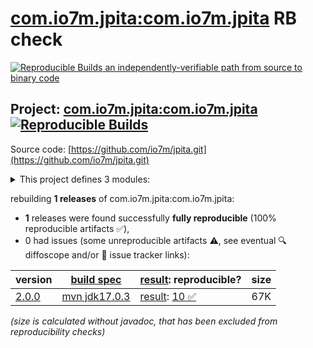[com.io7m.jpita:com.io7m.jpita](https://central.sonatype.com/artifact/com.io7m.jpita/com.io7m.jpita/versions) RB check
=======

[![Reproducible Builds](https://reproducible-builds.org/images/logos/rb.svg) an independently-verifiable path from source to binary code](https://reproducible-builds.org/)

## Project: [com.io7m.jpita:com.io7m.jpita](https://central.sonatype.com/artifact/com.io7m.jpita/com.io7m.jpita/versions) [![Reproducible Builds](https://img.shields.io/endpoint?url=https://raw.githubusercontent.com/jvm-repo-rebuild/reproducible-central/master/content/com/io7m/jpita/badge.json)](https://github.com/jvm-repo-rebuild/reproducible-central/blob/master/content/com/io7m/jpita/README.md)

Source code: [https://github.com/io7m/jpita.git](https://github.com/io7m/jpita.git)

<details><summary>This project defines 3 modules:</summary>

* [com.io7m.jpita:com.io7m.jpita](https://central.sonatype.com/artifact/com.io7m.jpita/com.io7m.jpita/overview)
* [com.io7m.jpita:com.io7m.jpita.core](https://central.sonatype.com/artifact/com.io7m.jpita/com.io7m.jpita.core/overview)
* [com.io7m.jpita:com.io7m.jpita.documentation](https://central.sonatype.com/artifact/com.io7m.jpita/com.io7m.jpita.documentation/overview)
</details>

rebuilding **1 releases** of com.io7m.jpita:com.io7m.jpita:
- **1** releases were found successfully **fully reproducible** (100% reproducible artifacts :white_check_mark:),
- 0 had issues (some unreproducible artifacts :warning:, see eventual :mag: diffoscope and/or :memo: issue tracker links):

| version | [build spec](/BUILDSPEC.md) | [result](https://reproducible-builds.org/docs/jvm/): reproducible? | size |
| -- | --------- | ------ | -- |
| [2.0.0](https://central.sonatype.com/artifact/com.io7m.jpita/com.io7m.jpita/2.0.0/pom) | [mvn jdk17.0.3](com.io7m.jpita-2.0.0.buildspec) | [result](com.io7m.jpita-2.0.0.buildinfo): [10 :white_check_mark: ](com.io7m.jpita-2.0.0.buildcompare) | 67K |

<i>(size is calculated without javadoc, that has been excluded from reproducibility checks)</i>
